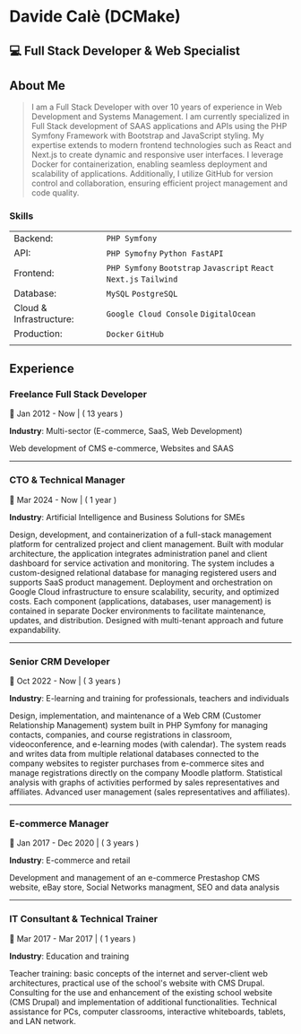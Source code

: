 # Davide Calè (DCMake)

<!-- ![profile](./public/profile.jpg) -->

## 💻 Full Stack Developer & Web Specialist

## About Me

> I am a Full Stack Developer with over 10 years of experience in Web Development and Systems Management. I am currently specialized in Full Stack development of SAAS applications and APIs using the PHP Symfony Framework with Bootstrap and JavaScript styling. My expertise extends to modern frontend technologies such as React and Next.js to create dynamic and responsive user interfaces. I leverage Docker for containerization, enabling seamless deployment and scalability of applications. Additionally, I utilize GitHub for version control and collaboration, ensuring efficient project management and code quality.

### Skills

|||
| ----------- | ----------- |
| Backend: | `PHP Symfony`|
| API: | `PHP Symofny` `Python FastAPI`|
| Frontend: | `PHP Symfony` `Bootstrap` `Javascript` `React Next.js` `Tailwind`|
| Database: | `MySQL` `PostgreSQL`|
| Cloud & Infrastructure: | `Google Cloud Console` `DigitalOcean`|
| Production: | `Docker` `GitHub`|
|||

## Experience

### Freelance Full Stack Developer

📅 Jan 2012 - Now | ( 13 years )

**Industry**: Multi-sector (E-commerce, SaaS, Web Development)

Web development of CMS e-commerce, Websites and SAAS

---

### CTO & Technical Manager

📅 Mar 2024 - Now | ( 1 year )

**Industry**: Artificial Intelligence and Business Solutions for SMEs

Design, development, and containerization of a full-stack management platform for centralized project and client management. Built with modular architecture, the application integrates administration panel and client dashboard for service activation and monitoring. The system includes a custom-designed relational database for managing registered users and supports SaaS product management. Deployment and orchestration on Google Cloud infrastructure to ensure scalability, security, and optimized costs. Each component (applications, databases, user management) is contained in separate Docker environments to facilitate maintenance, updates, and distribution. Designed with multi-tenant approach and future expandability.

---

### Senior CRM Developer

📅 Oct 2022 - Now | ( 3 years )

**Industry**: E-learning and training for professionals, teachers and individuals

Design, implementation, and maintenance of a Web CRM (Customer Relationship Management) system built in PHP Symfony for managing contacts, companies, and course registrations in classroom, videoconference, and e-learning modes (with calendar). The system reads and writes data from multiple relational databases connected to the company websites to register purchases from e-commerce sites and manage registrations directly on the company Moodle platform. Statistical analysis with graphs of activities performed by sales representatives and affiliates. Advanced user management (sales representatives and affiliates).

---

### E-commerce Manager

📅 Jan 2017 - Dec 2020 | ( 3 years )

**Industry**: E-commerce and retail

Development and management of an e-commerce Prestashop CMS website, eBay store, Social Networks managment, SEO and data analysis

---

### IT Consultant & Technical Trainer

📅 Mar 2017 - Mar 2017 | ( 1 years )

**Industry**: Education and training

Teacher training: basic concepts of the internet and server-client web architectures, practical use of the school's website with CMS Drupal. Consulting for the use and enhancement of the existing school website (CMS Drupal) and implementation of additional functionalities. Technical assistance for PCs, computer classrooms, interactive whiteboards, tablets, and LAN network.
